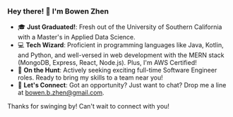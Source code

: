 ### Hey there! 👋 I'm Bowen Zhen

- 🎓 **Just Graduated!**: Fresh out of the University of Southern California with a Master's in Applied Data Science.
- 💻 **Tech Wizard**: Proficient in programming languages like Java, Kotlin, and Python, and well-versed in web development with the MERN stack (MongoDB, Express, React, Node.js). Plus, I'm AWS Certified!
- 🚀 **On the Hunt**: Actively seeking exciting full-time Software Engineer roles. Ready to bring my skills to a team near you!
- 💌 **Let's Connect**: Got an opportunity? Just want to chat? Drop me a line at bowen.b.zhen@gmail.com.

Thanks for swinging by! Can't wait to connect with you!


